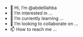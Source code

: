 - 👋 Hi, I’m @abdelilahba
- 👀 I’m interested in ...
- 🌱 I’m currently learning ...
- 💞️ I’m looking to collaborate on ...
- 📫 How to reach me ...

<!---
abdelilahba/abdelilahba is a ✨ special ✨ repository because its `README.md` (this file) appears on your GitHub profile.
You can click the Preview link to take a look at your changes.
--->
